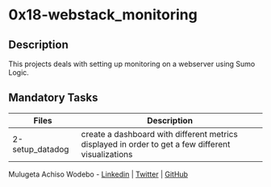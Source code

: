 # 0x18-webstack_monitoring
## Description
This projects deals with setting up monitoring on a webserver using Sumo Logic.

## Mandatory Tasks

| Files | Description |
| ----- | ----------- |
| 2-setup_datadog | create a dashboard with different metrics displayed in order to get a few different visualizations

Mulugeta Achiso Wodebo - [Linkedin](https://www.linkedin.com/in/mulugeta-wodebo-843118170) | [Twitter](https://twitter.com/anem_achiso) | [GitHub](https://github.com/Anemachiso)
